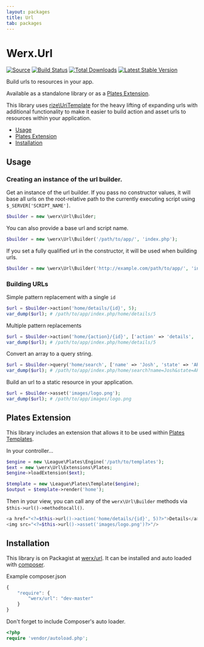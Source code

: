 ```yaml
---
layout: packages
title: Url
tab: packages
---
```


<h1>Werx.Url</h1>

[![Source](https://img.shields.io/badge/source-werx/url-blue.svg?style=flat-square)](https://github.com/werx/url) [![Build Status](https://img.shields.io/travis/werx/url.svg?style=flat-square)](https://travis-ci.org/werx/url) [![Total Downloads](https://img.shields.io/packagist/dt/werx/url.svg?style=flat-square)](https://packagist.org/packages/werx/url) [![Latest Stable Version](https://img.shields.io/github/tag/werx/url.svg?label=version&style=flat-square)](https://packagist.org/packages/werx/url)

<p class="lead">Build urls to resources in your app.</p>

Available as a standalone library or as a [Plates Extension](http://platesphp.com/extensions/).

This library uses [rize\UriTemplate](https://github.com/rize/UriTemplate) for the heavy lifting of expanding urls with additional functionality to make it easier to build action and asset urls to resources within your application.

<ul>
    <li><a href="#usage">Usage</a></li>
    <li><a href="#plates-extension">Plates Extension</a></li>
    <li><a href="#installation">Installation</a></li>
</ul>

## Usage

### Creating an instance of the url builder.
Get an instance of the url builder. If you pass no constructor values, it will base all urls on the root-relative path to the currently executing script using `$_SERVER['SCRIPT_NAME']`.

``` php
$builder = new \werx\Url\Builder;
```

You can also provide a base url and script name.

``` php
$builder = new \werx\Url\Builder('/path/to/app/', 'index.php');
```

If you set a fully qualified url in the constructor, it will be used when building urls.

``` php
$builder = new \werx\Url\Builder('http://example.com/path/to/app/', 'index.php');
```

### Building URLs

Simple pattern replacement with a single `id`

``` php
$url = $builder->action('home/details/{id}', 5);
var_dump($url); # /path/to/app/index.php/home/details/5
```

Multiple pattern replacements

``` php
$url = $builder->action('home/{action}/{id}', ['action' => 'details', 'id' => 5]);
var_dump($url); # /path/to/app/index.php/home/details/5
```

Convert an array to a query string.

``` php
$url = $builder->query('home/search', ['name' => 'Josh', 'state' => 'AR']);
var_dump($url); # /path/to/app/index.php/home/search?name=Josh&state=AR
```

Build an url to a static resource in your application.

``` php
$url = $builder->asset('images/logo.png');
var_dump($url); # /path/to/app/images/logo.png
```

## Plates Extension
This library includes an extension that allows it to be used within [Plates Templates](http://platesphp.com/).

In your controller...

```php
$engine = new \League\Plates\Engine('/path/to/templates');
$ext = new \werx\Url\Extensions\Plates;
$engine->loadExtension($ext);

$template = new \League\Plates\Template($engine);
$output = $template->render('home');
```

Then in your view, you can call any of the `werx\Url\Builder` methods via `$this->url()->methodtocall()`.

```php
<a href="<?=$this->url()->action('home/details/{id}', 5)?>">Details</a>
<img src="<?=$this->url()->asset('images/logo.png')?>"/>
```


## Installation
This library is on Packagist at [werx/url](https://packagist.org/packages/werx/url). It can be installed and auto loaded with [composer](https://getcomposer.org).

Example composer.json

``` javascript
{
	"require": {
		"werx/url": "dev-master"
	}
}
```

Don't forget to include Composer's auto loader.

``` php
<?php
require 'vendor/autoload.php';
```

